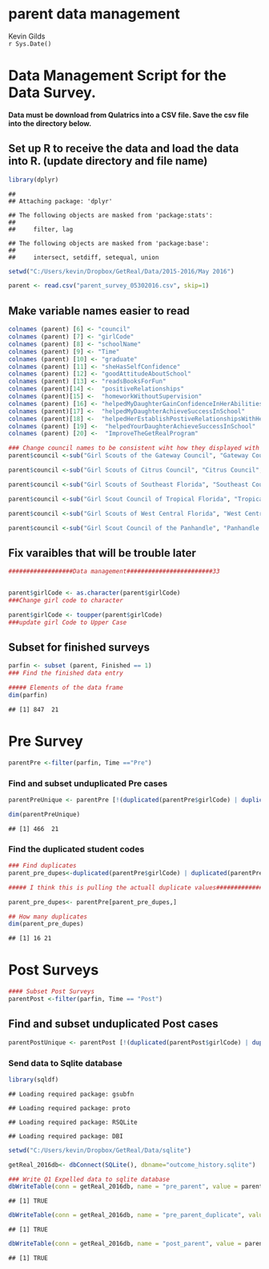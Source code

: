 # parent data management
Kevin Gilds  
`r Sys.Date()`  

# Data Management Script for the Data Survey. 


**Data must be download from Qulatrics into a CSV file. Save the csv file into the directory below.**


## Set up R to receive the data and load the data into R. (update directory and file name)

```r
library(dplyr)
```

```
## 
## Attaching package: 'dplyr'
```

```
## The following objects are masked from 'package:stats':
## 
##     filter, lag
```

```
## The following objects are masked from 'package:base':
## 
##     intersect, setdiff, setequal, union
```

```r
setwd("C:/Users/kevin/Dropbox/GetReal/Data/2015-2016/May 2016")

parent <- read.csv("parent_survey_05302016.csv", skip=1)
```



## Make variable names easier to read

```r
colnames (parent) [6] <- "council"
colnames (parent) [7] <- "girlCode"
colnames (parent) [8] <- "schoolName"
colnames (parent) [9] <- "Time"
colnames (parent) [10] <- "graduate"
colnames (parent) [11] <- "sheHasSelfConfidence"
colnames (parent) [12] <- "goodAttitudeAboutSchool"
colnames (parent) [13] <- "readsBooksForFun"
colnames (parent)[14] <-  "positiveRelationships"
colnames (parent)[15] <-  "homeworkWithoutSupervision"
colnames (parent) [16] <- "helpedMyDaughterGainConfidenceInHerAbilities"
colnames (parent)[17] <-  "helpedMyDaughterAchieveSuccessInSchool"
colnames (parent)[18] <-  "helpedHerEstablishPostiveRelationshipsWithHerClassmates"
colnames (parent) [19] <-  "helpedYourDaughterAchieveSuccessInSchool"
colnames (parent) [20] <-  "ImproveTheGetRealProgram"
```



```r
### Change council names to be consistent wiht how they displayed with the surveys
parent$council <-sub("Girl Scouts of the Gateway Council", "Gateway Council", fixed=TRUE, parent$council)

parent$council <-sub("Girl Scouts of Citrus Council", "Citrus Council", fixed=TRUE, parent$council)

parent$council <-sub("Girl Scouts of Southeast Florida", "Southeast Council", fixed=TRUE, parent$council)

parent$council <-sub("Girl Scout Council of Tropical Florida", "Tropical Council", fixed = TRUE, parent$council)

parent$council <-sub("Girl Scouts of West Central Florida", "West Central Council", fixed = TRUE, parent$council)

parent$council <-sub("Girl Scout Council of the Panhandle", "Panhandle Council", fixed = TRUE, parent$council)
```






## Fix varaibles that will be trouble later

```r
##################Data management########################33


parent$girlCode <- as.character(parent$girlCode)
###Change girl code to character

parent$girlCode <- toupper(parent$girlCode)
###update girl Code to Upper Case
```


## Subset for finished surveys


```r
parfin <- subset (parent, Finished == 1)
### Find the finished data entry

##### Elements of the data frame
dim(parfin)
```

```
## [1] 847  21
```







# Pre Survey

```r
parentPre <-filter(parfin, Time =="Pre")
```



### Find and subset unduplicated Pre cases

```r
parentPreUnique <- parentPre [!(duplicated(parentPre$girlCode) | duplicated(parentPre$girlCode, fromLast=TRUE)), ]

dim(parentPreUnique)
```

```
## [1] 466  21
```


### Find the duplicated student codes


```r
### Find duplicates
parent_pre_dupes<-duplicated(parentPre$girlCode) | duplicated(parentPre$girlCode, fromLast=TRUE)

##### I think this is pulling the actuall duplicate values####################

parent_pre_dupes<- parentPre[parent_pre_dupes,]

## How many duplicates
dim(parent_pre_dupes)
```

```
## [1] 16 21
```







# Post Surveys

```r
#### Subset Post Surveys
parentPost <-filter(parfin, Time == "Post")
```

## Find and subset unduplicated Post cases


```r
parentPostUnique <- parentPost [!(duplicated(parentPost$girlCode) | duplicated(parentPost$girlCode, fromLast=TRUE)), ]
```



### Send data to Sqlite database

```r
library(sqldf)
```

```
## Loading required package: gsubfn
```

```
## Loading required package: proto
```

```
## Loading required package: RSQLite
```

```
## Loading required package: DBI
```

```r
setwd("C:/Users/kevin/Dropbox/GetReal/Data/sqlite")

getReal_2016db<- dbConnect(SQLite(), dbname="outcome_history.sqlite")

### Write Q1 Expelled data to sqlite database
dbWriteTable(conn = getReal_2016db, name = "pre_parent", value = parentPreUnique, row.names=FALSE, overwrite=TRUE)
```

```
## [1] TRUE
```

```r
dbWriteTable(conn = getReal_2016db, name = "pre_parent_duplicate", value = parent_pre_dupes, row.names=FALSE, overwrite=TRUE)
```

```
## [1] TRUE
```

```r
dbWriteTable(conn = getReal_2016db, name = "post_parent", value = parentPostUnique, row.names=FALSE, overwrite=TRUE)
```

```
## [1] TRUE
```
